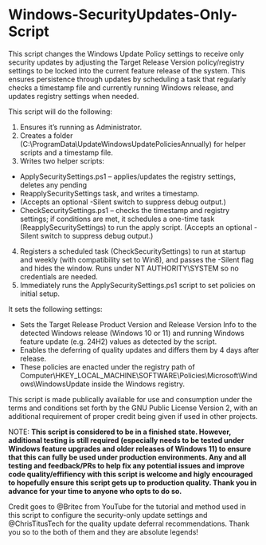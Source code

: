 # Windows-SecurityUpdates-Only-Script
This script changes the Windows Update Policy settings to receive only security updates by adjusting the Target Release Version policy/registry settings to be locked into the current feature release of the system. This ensures persistence through updates by scheduling a task that regularly checks a timestamp file and currently running Windows release, and updates registry settings when needed.

This script will do the following: 

1. Ensures it’s running as Administrator.
2. Creates a folder (C:\ProgramData\UpdateWindowsUpdatePoliciesAnnually) for helper scripts and a timestamp file.
3. Writes two helper scripts:
  - ApplySecuritySettings.ps1 – applies/updates the registry settings, deletes any pending 
  - ReapplySecuritySettings task, and writes a timestamp.
  - (Accepts an optional -Silent switch to suppress debug output.)
  - CheckSecuritySettings.ps1 – checks the timestamp and registry settings; if conditions are met,  it schedules a one-time task (ReapplySecuritySettings) to run the apply script. (Accepts an optional -Silent switch to suppress debug output.)
4. Registers a scheduled task (CheckSecuritySettings) to run at startup and weekly (with compatibility set to Win8), and passes the -Silent flag and hides the window. Runs under NT AUTHORITY\SYSTEM so no credentials are needed.
5. Immediately runs the ApplySecuritySettings.ps1 script to set policies on initial setup.

It sets the following settings: 

- Sets the Target Release Product Version and Release Version Info to the detected Windows release (Windows 10 or 11) and running Windows feature update (e.g. 24H2) values as detected by the script.
- Enables the deferring of quality updates and differs them by 4 days after release.
- These policies are enacted under the registry path of Computer\HKEY_LOCAL_MACHINE\SOFTWARE\Policies\Microsoft\Windows\WindowsUpdate inside the Windows registry.

This script is made publically available for use and consumption under the terms and conditions set forth by the GNU Public License Version 2, with an additional requirement of proper credit being given if used in other projects. 

NOTE: **This script is considered to be in a finished state. However, additional testing is still required (especially needs to be tested under Windows feature upgrades and older releases of Windows 11) to ensure that this can fully be used under production environments. Any and all testing and feedback/PRs to help fix any potential issues and improve code quality/effifiency with this script is welcome and higly encouraged to hopefully ensure this script gets up to production quality. Thank you in advance for your time to anyone who opts to do so.** 

Credit goes to @Britec from YouTube for the tutorial and method used in this script to configure the security-only update settings and @ChrisTitusTech for the quality update deferral recommendations. 
Thank you so to the both of them and they are absolute legends! 
